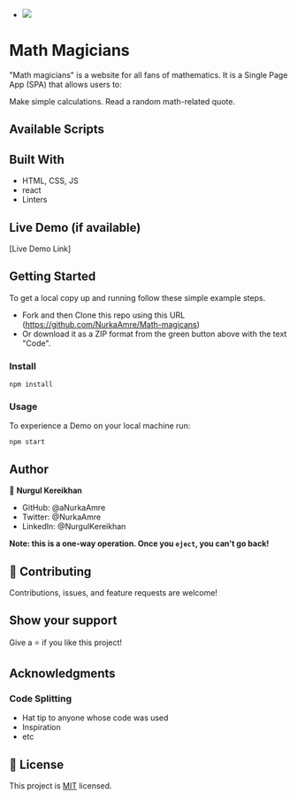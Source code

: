 - ![](https://img.shields.io/badge/Microverse-blueviolet)

# Math Magicians

"Math magicians" is a website for all fans of mathematics. It is a Single Page App (SPA) that allows users to:

Make simple calculations.
Read a random math-related quote.

## Available Scripts


## Built With

- HTML, CSS, JS
- react 
- Linters

## Live Demo (if available)

[Live Demo Link]

## Getting Started

To get a local copy up and running follow these simple example steps.

- Fork and then Clone this repo using this URL (https://github.com/NurkaAmre/Math-magicans) 
- Or download it as a ZIP format from the green button above with the text "Code".

### Install
```
npm install
```
### Usage
To experience a Demo on your local machine run:
```
npm start
```

## Author

👤 **Nurgul Kereikhan**

- GitHub: @aNurkaAmre
- Twitter: @NurkaAmre
- LinkedIn: @NurgulKereikhan

**Note: this is a one-way operation. Once you `eject`, you can't go back!**

## 🤝 Contributing

Contributions, issues, and feature requests are welcome!

## Show your support

Give a ⭐️ if you like this project!

## Acknowledgments

### Code Splitting

- Hat tip to anyone whose code was used
- Inspiration
- etc

## 📝 License

This project is [MIT](./LICENSE) licensed.

